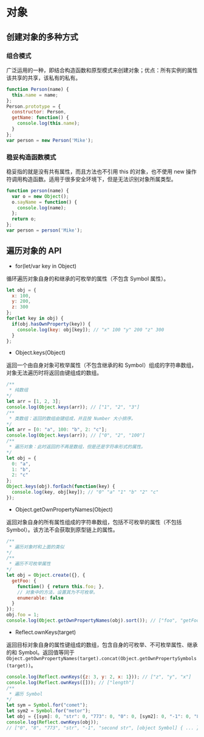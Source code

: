 # 对象

## 创建对象的多种方式

### 组合模式

广泛运用的一种，即结合构造函数和原型模式来创建对象；优点：所有实例的属性该共享的共享，该私有的私有。

```js
function Person(name) {
  this.name = name;
};
Person.prototype = {
  constructor: Person,
  getName: function() {
    console.log(this.name);
  }
};
var person = new Person('Mike');
```

### 稳妥构造函数模式

稳妥指的就是没有共有属性，而且方法也不引用 this 的对象，也不使用 new 操作符调用构造函数。适用于很多安全环境下，但是无法识别对象所属类型。

```js
function person(name) {
  var o = new Object();
  o.sayName = function() {
    console.log(name);
  };
  return o;
};
var person = person('Mike');
```

## 遍历对象的 API

- for(let/var key in Object)

循环遍历对象自身的和继承的可枚举的属性（不包含 Symbol 属性）。

```js
let obj = {
  x: 100,
  y: 200,
  z: 300
};
for(let key in obj) {
  if(obj.hasOwnProperty(key)) {
    console.log(key: obj[key]); // "x" 100 "y" 200 "z" 300
  }
};
```

- Object.keys(Object)

返回一个由自身对象可枚举属性（不包含继承的和 Symbol）组成的字符串数组，对象无法遍历时将返回由键组成的数组。

```js
/**
 * 纯数组
*/
let arr = [1, 2, 3];
console.log(Object.keys(arr)); // ["1", "2", "3"]
/**
 * 类数组：返回的数组由键组成，并且按 Number 大小排序。
*/
let arr = [0: "a", 100: "b", 2: "c"];
console.log(Object.keys(arr)); // ["0", "2", "100"]
/**
 * 遍历对象：此时返回的不再是数组，但是还是字符串形式的属性。
*/
let obj = {
  0: "a",
  1: "b",
  2: "c"
};
Object.keys(obj).forEach(function(key) {
  console.log(key, obj[key]); // "0" "a" "1" "b" "2" "c"
});
```

- Object.getOwnPropertyNames(Object)

返回对象自身的所有属性组成的字符串数组，包括不可枚举的属性（不包括 Symbol）。该方法不会获取到原型链上的属性。

```js
/**
 * 遍历对象时和上面的类似
*/
/**
 * 遍历不可枚举属性
*/
let obj = Object.create({}, {
  getFoo: {
    function() { return this.foo; },
    // 对象中的方法，设置其为不可枚举。
    enumerable: false
  }
});
obj.foo = 1;
console.log(Object.getOwnPropertyNames(obj).sort()); // ["foo", "getFoo"]
```

- Reflect.ownKeys(target)

返回目标对象自身的属性键组成的数组，包含自身的可枚举、不可枚举属性、继承的和 Symbol。返回值等同于 `Object.getOwnPropertyNames(target).concat(Object.getOwnPropertySymbols(target))`。

```js
console.log(Reflect.ownKeys({z: 3, y: 2, x: 1})); // ["z", "y", "x"]
console.log(Reflect.ownKeys([])); // ["length"]
/**
 * 遍历 Symbol
*/
let sym = Symbol.for("comet");
let sym2 = Symbol.for("metor");
let obj = {[sym]: 0, "str": 0, "773": 0, "0": 0, [sym2]: 0, "-1": 0, "8": 0, "second str": 0};
console.log(Reflect.ownKeys(obj));
// ["0", "8", "773", "str", "-1", "second str", [object Symbol] { ... }, [object Symbol] { ... }]
```
